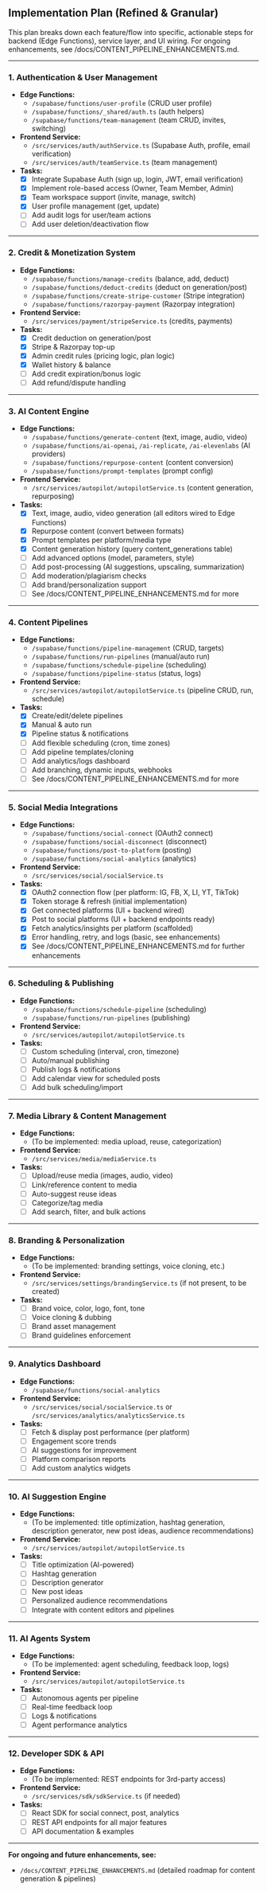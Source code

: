 ## Implementation Plan (Refined & Granular)

This plan breaks down each feature/flow into specific, actionable steps for backend (Edge Functions), service layer, and UI wiring. For ongoing enhancements, see /docs/CONTENT_PIPELINE_ENHANCEMENTS.md.

---

### 1. **Authentication & User Management**
- **Edge Functions:**
  - `/supabase/functions/user-profile` (CRUD user profile)
  - `/supabase/functions/_shared/auth.ts` (auth helpers)
  - `/supabase/functions/team-management` (team CRUD, invites, switching)
- **Frontend Service:**
  - `/src/services/auth/authService.ts` (Supabase Auth, profile, email verification)
  - `/src/services/auth/teamService.ts` (team management)
- **Tasks:**
  - [x] Integrate Supabase Auth (sign up, login, JWT, email verification)
  - [x] Implement role-based access (Owner, Team Member, Admin)
  - [x] Team workspace support (invite, manage, switch)
  - [x] User profile management (get, update)
  - [ ] Add audit logs for user/team actions
  - [ ] Add user deletion/deactivation flow

---

### 2. **Credit & Monetization System**
- **Edge Functions:**
  - `/supabase/functions/manage-credits` (balance, add, deduct)
  - `/supabase/functions/deduct-credits` (deduct on generation/post)
  - `/supabase/functions/create-stripe-customer` (Stripe integration)
  - `/supabase/functions/razorpay-payment` (Razorpay integration)
- **Frontend Service:**
  - `/src/services/payment/stripeService.ts` (credits, payments)
- **Tasks:**
  - [x] Credit deduction on generation/post
  - [x] Stripe & Razorpay top-up
  - [x] Admin credit rules (pricing logic, plan logic)
  - [x] Wallet history & balance
  - [ ] Add credit expiration/bonus logic
  - [ ] Add refund/dispute handling

---

### 3. **AI Content Engine**
- **Edge Functions:**
  - `/supabase/functions/generate-content` (text, image, audio, video)
  - `/supabase/functions/ai-openai`, `/ai-replicate`, `/ai-elevenlabs` (AI providers)
  - `/supabase/functions/repurpose-content` (content conversion)
  - `/supabase/functions/prompt-templates` (prompt config)
- **Frontend Service:**
  - `/src/services/autopilot/autopilotService.ts` (content generation, repurposing)
- **Tasks:**
  - [x] Text, image, audio, video generation (all editors wired to Edge Functions)
  - [x] Repurpose content (convert between formats)
  - [x] Prompt templates per platform/media type
  - [x] Content generation history (query content_generations table)
  - [ ] Add advanced options (model, parameters, style)
  - [ ] Add post-processing (AI suggestions, upscaling, summarization)
  - [ ] Add moderation/plagiarism checks
  - [ ] Add brand/personalization support
  - [ ] See /docs/CONTENT_PIPELINE_ENHANCEMENTS.md for more

---

### 4. **Content Pipelines**
- **Edge Functions:**
  - `/supabase/functions/pipeline-management` (CRUD, targets)
  - `/supabase/functions/run-pipelines` (manual/auto run)
  - `/supabase/functions/schedule-pipeline` (scheduling)
  - `/supabase/functions/pipeline-status` (status, logs)
- **Frontend Service:**
  - `/src/services/autopilot/autopilotService.ts` (pipeline CRUD, run, schedule)
- **Tasks:**
  - [x] Create/edit/delete pipelines
  - [x] Manual & auto run
  - [x] Pipeline status & notifications
  - [ ] Add flexible scheduling (cron, time zones)
  - [ ] Add pipeline templates/cloning
  - [ ] Add analytics/logs dashboard
  - [ ] Add branching, dynamic inputs, webhooks
  - [ ] See /docs/CONTENT_PIPELINE_ENHANCEMENTS.md for more

---

### 5. **Social Media Integrations**
- **Edge Functions:**
  - `/supabase/functions/social-connect` (OAuth2 connect)
  - `/supabase/functions/social-disconnect` (disconnect)
  - `/supabase/functions/post-to-platform` (posting)
  - `/supabase/functions/social-analytics` (analytics)
- **Frontend Service:**
  - `/src/services/social/socialService.ts`
- **Tasks:**
  - [x] OAuth2 connection flow (per platform: IG, FB, X, LI, YT, TikTok)
  - [x] Token storage & refresh (initial implementation)
  - [x] Get connected platforms (UI + backend wired)
  - [x] Post to social platforms (UI + backend endpoints ready)
  - [x] Fetch analytics/insights per platform (scaffolded)
  - [x] Error handling, retry, and logs (basic, see enhancements)
  - [x] See /docs/CONTENT_PIPELINE_ENHANCEMENTS.md for further enhancements

---

### 6. **Scheduling & Publishing**
- **Edge Functions:**
  - `/supabase/functions/schedule-pipeline` (scheduling)
  - `/supabase/functions/run-pipelines` (publishing)
- **Frontend Service:**
  - `/src/services/autopilot/autopilotService.ts`
- **Tasks:**
  - [ ] Custom scheduling (interval, cron, timezone)
  - [ ] Auto/manual publishing
  - [ ] Publish logs & notifications
  - [ ] Add calendar view for scheduled posts
  - [ ] Add bulk scheduling/import

---

### 7. **Media Library & Content Management**
- **Edge Functions:**
  - (To be implemented: media upload, reuse, categorization)
- **Frontend Service:**
  - `/src/services/media/mediaService.ts`
- **Tasks:**
  - [ ] Upload/reuse media (images, audio, video)
  - [ ] Link/reference content to media
  - [ ] Auto-suggest reuse ideas
  - [ ] Categorize/tag media
  - [ ] Add search, filter, and bulk actions

---

### 8. **Branding & Personalization**
- **Edge Functions:**
  - (To be implemented: branding settings, voice cloning, etc.)
- **Frontend Service:**
  - `/src/services/settings/brandingService.ts` (if not present, to be created)
- **Tasks:**
  - [ ] Brand voice, color, logo, font, tone
  - [ ] Voice cloning & dubbing
  - [ ] Brand asset management
  - [ ] Brand guidelines enforcement

---

### 9. **Analytics Dashboard**
- **Edge Functions:**
  - `/supabase/functions/social-analytics`
- **Frontend Service:**
  - `/src/services/social/socialService.ts` or `/src/services/analytics/analyticsService.ts`
- **Tasks:**
  - [ ] Fetch & display post performance (per platform)
  - [ ] Engagement score trends
  - [ ] AI suggestions for improvement
  - [ ] Platform comparison reports
  - [ ] Add custom analytics widgets

---

### 10. **AI Suggestion Engine**
- **Edge Functions:**
  - (To be implemented: title optimization, hashtag generation, description generator, new post ideas, audience recommendations)
- **Frontend Service:**
  - `/src/services/autopilot/autopilotService.ts`
- **Tasks:**
  - [ ] Title optimization (AI-powered)
  - [ ] Hashtag generation
  - [ ] Description generator
  - [ ] New post ideas
  - [ ] Personalized audience recommendations
  - [ ] Integrate with content editors and pipelines

---

### 11. **AI Agents System**
- **Edge Functions:**
  - (To be implemented: agent scheduling, feedback loop, logs)
- **Frontend Service:**
  - `/src/services/autopilot/autopilotService.ts`
- **Tasks:**
  - [ ] Autonomous agents per pipeline
  - [ ] Real-time feedback loop
  - [ ] Logs & notifications
  - [ ] Agent performance analytics

---

### 12. **Developer SDK & API**
- **Edge Functions:**
  - (To be implemented: REST endpoints for 3rd-party access)
- **Frontend Service:**
  - `/src/services/sdk/sdkService.ts` (if needed)
- **Tasks:**
  - [ ] React SDK for social connect, post, analytics
  - [ ] REST API endpoints for all major features
  - [ ] API documentation & examples

---

**For ongoing and future enhancements, see:**
- `/docs/CONTENT_PIPELINE_ENHANCEMENTS.md` (detailed roadmap for content generation & pipelines)

